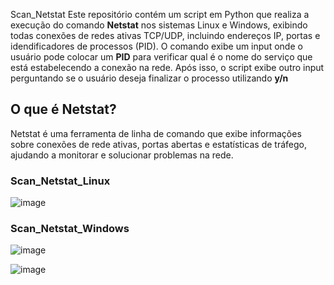  Scan_Netstat
Este repositório contém um script em Python que realiza a execução do comando **Netstat** nos sistemas Linux e Windows, exibindo todas conexões de redes ativas TCP/UDP, incluindo endereços IP, portas e idendificadores de processos (PID). O comando exibe um input onde o usuário pode colocar um **PID** para verificar qual é o nome do serviço que está estabelecendo a conexão na rede. Após isso, o script exibe outro input perguntando se o usuário deseja finalizar o processo utilizando  **y/n**


## O que é Netstat?
Netstat é uma ferramenta de linha de comando que exibe informações sobre conexões de rede ativas, portas abertas e estatísticas de tráfego, ajudando a monitorar e solucionar problemas na rede.

### Scan_Netstat_Linux
![image](https://github.com/GuilhermeTart/Scan_Netstat/assets/136984328/ecf441d8-de3e-4266-8de8-24f0d0567c43)


### Scan_Netstat_Windows
![image](https://github.com/GuilhermeTart/Scan_Netstat/assets/136984328/1dbca12e-25b7-4719-919c-533565717955)

![image](https://github.com/GuilhermeTart/Scan_Netstat/assets/136984328/8c97126b-8e56-424f-bb82-1064df8301f1)

